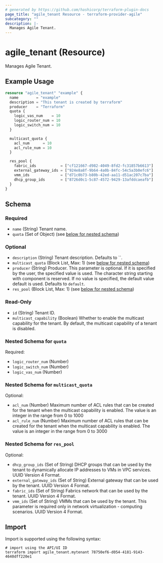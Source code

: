 ```yaml
---
# generated by https://github.com/hashicorp/terraform-plugin-docs
page_title: "agile_tenant Resource - terraform-provider-agile"
subcategory: ""
description: |-
  Manages Agile Tenant.
---
```


# agile_tenant (Resource)

Manages Agile Tenant.

## Example Usage

```terraform
resource "agile_tenant" "example" {
  name        = "example"
  description = "This tenant is created by terraform"
  producer    = "Terraform"
  quota {
    logic_vas_num    = 10
    logic_router_num = 10
    logic_switch_num = 10
  }

  multicast_quota {
    acl_num      = 10
    acl_rule_num = 10
  }

  res_pool {
    fabric_ids           = ["cf121667-d982-4049-8fd2-fc31857b6613"]
    external_gateway_ids = ["924e8a8f-9b64-4a0b-84fc-54c5a3b0efc6"]
    vmm_ids              = ["d71c0b73-b80b-42ed-aa11-d51ac207c7ba"]
    dhcp_group_ids       = ["8726d0c1-5c87-4572-9429-13afddcaeafb"]
  }
}
```

<!-- schema generated by tfplugindocs -->
## Schema

### Required

- `name` (String) Tenant name.
- `quota` (Set of Object) (see [below for nested schema](#nestedatt--quota))

### Optional

- `description` (String) Tenant description. Defaults to ``.
- `multicast_quota` (Block List, Max: 1) (see [below for nested schema](#nestedblock--multicast_quota))
- `producer` (String) Producer. This parameter is optional. If it is specified by the user, the specified value is used. The character string starting with component is reserved. If no value is specified, the default value default is used. Defaults to `default`.
- `res_pool` (Block List, Max: 1) (see [below for nested schema](#nestedblock--res_pool))

### Read-Only

- `id` (String) Tenant ID.
- `multicast_capability` (Boolean) Whether to enable the multicast capability for the tenant. By default, the multicast capability of a tenant is disabled.

<a id="nestedatt--quota"></a>
### Nested Schema for `quota`

Required:

- `logic_router_num` (Number)
- `logic_switch_num` (Number)
- `logic_vas_num` (Number)


<a id="nestedblock--multicast_quota"></a>
### Nested Schema for `multicast_quota`

Optional:

- `acl_num` (Number) Maximum number of ACL rules that can be created for the tenant when the multicast capability is enabled. The value is an integer in the range from 0 to 1000
- `acl_rule_num` (Number) Maximum number of ACL rules that can be created for the tenant when the multicast capability is enabled. The value is an integer in the range from 0 to 3000


<a id="nestedblock--res_pool"></a>
### Nested Schema for `res_pool`

Optional:

- `dhcp_group_ids` (Set of String) DHCP groups that can be used by the tenant to dynamically allocate IP addresses to VMs in VPC services. UUID Version 4 Format.
- `external_gateway_ids` (Set of String) External gateway that can be used by the tenant. UUID Version 4 Format.
- `fabric_ids` (Set of String) Fabrics network that can be used by the tenant. UUID Version 4 Format.
- `vmm_ids` (Set of String) VMMs that can be used by the tenant. This parameter is required only in network virtualization - computing scenarios. UUID Version 4 Format.

## Import

Import is supported using the following syntax:

```shell
# import using the API/UI ID
terraform import agile_tenant.mytenant 78750ef6-d054-4181-9143-4640dff220e1
```
